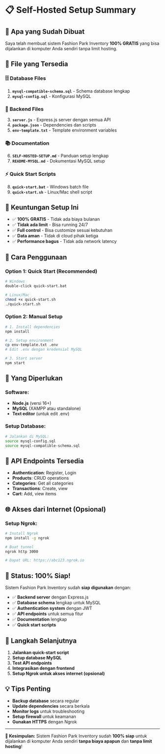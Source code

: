 # 📋 Self-Hosted Setup Summary

## 🎯 Apa yang Sudah Dibuat

Saya telah membuat sistem Fashion Park Inventory **100% GRATIS** yang bisa dijalankan di komputer Anda sendiri tanpa limit hosting.

## 📁 File yang Tersedia

### 🗄️ **Database Files**
1. **`mysql-compatible-schema.sql`** - Schema database lengkap
2. **`mysql-config.sql`** - Konfigurasi MySQL

### 🚀 **Backend Files**
3. **`server.js`** - Express.js server dengan semua API
4. **`package.json`** - Dependencies dan scripts
5. **`env-template.txt`** - Template environment variables

### 📚 **Documentation**
6. **`SELF-HOSTED-SETUP.md`** - Panduan setup lengkap
7. **`README-MYSQL.md`** - Dokumentasi MySQL setup

### ⚡ **Quick Start Scripts**
8. **`quick-start.bat`** - Windows batch file
9. **`quick-start.sh`** - Linux/Mac shell script

## 🎯 **Keuntungan Setup Ini**

- ✅ **100% GRATIS** - Tidak ada biaya bulanan
- ✅ **Tidak ada limit** - Bisa running 24/7
- ✅ **Full control** - Bisa customize sesuai kebutuhan
- ✅ **Data aman** - Tidak di cloud pihak ketiga
- ✅ **Performance bagus** - Tidak ada network latency

## 🚀 **Cara Penggunaan**

### **Option 1: Quick Start (Recommended)**
```bash
# Windows
double-click quick-start.bat

# Linux/Mac
chmod +x quick-start.sh
./quick-start.sh
```

### **Option 2: Manual Setup**
```bash
# 1. Install dependencies
npm install

# 2. Setup environment
cp env-template.txt .env
# Edit .env dengan kredensial MySQL

# 3. Start server
npm start
```

## 🔧 **Yang Diperlukan**

### **Software:**
- **Node.js** (versi 16+)
- **MySQL** (XAMPP atau standalone)
- **Text editor** (untuk edit .env)

### **Setup Database:**
```bash
# Jalankan di MySQL:
source mysql-config.sql
source mysql-compatible-schema.sql
```

## 📱 **API Endpoints Tersedia**

- **Authentication**: Register, Login
- **Products**: CRUD operations
- **Categories**: Get all categories
- **Transactions**: Create, view
- **Cart**: Add, view items

## 🌐 **Akses dari Internet (Opsional)**

### **Setup Ngrok:**
```bash
# Install Ngrok
npm install -g ngrok

# Buat tunnel
ngrok http 3000

# Dapat URL: https://abc123.ngrok.io
```

## 🎉 **Status: 100% Siap!**

Sistem Fashion Park Inventory sudah **siap digunakan** dengan:

- ✅ **Backend server** dengan Express.js
- ✅ **Database schema** lengkap untuk MySQL
- ✅ **Authentication system** dengan JWT
- ✅ **API endpoints** untuk semua fitur
- ✅ **Documentation** lengkap
- ✅ **Quick start scripts**

## 🚀 **Langkah Selanjutnya**

1. **Jalankan quick-start script**
2. **Setup database MySQL**
3. **Test API endpoints**
4. **Integrasikan dengan frontend**
5. **Setup Ngrok untuk akses internet (opsional)**

## 💡 **Tips Penting**

- **Backup database** secara regular
- **Update dependencies** secara berkala
- **Monitor logs** untuk troubleshooting
- **Setup firewall** untuk keamanan
- **Gunakan HTTPS** dengan Ngrok

---

**🎯 Kesimpulan:** Sistem Fashion Park Inventory sudah **100% siap** untuk dijalankan di komputer Anda sendiri **tanpa biaya apapun** dan **tanpa limit hosting**!
